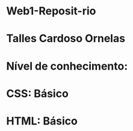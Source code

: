 # Web1-Reposit-rio
# Talles Cardoso Ornelas

# Nível de conhecimento:
# CSS: Básico
# HTML: Básico

